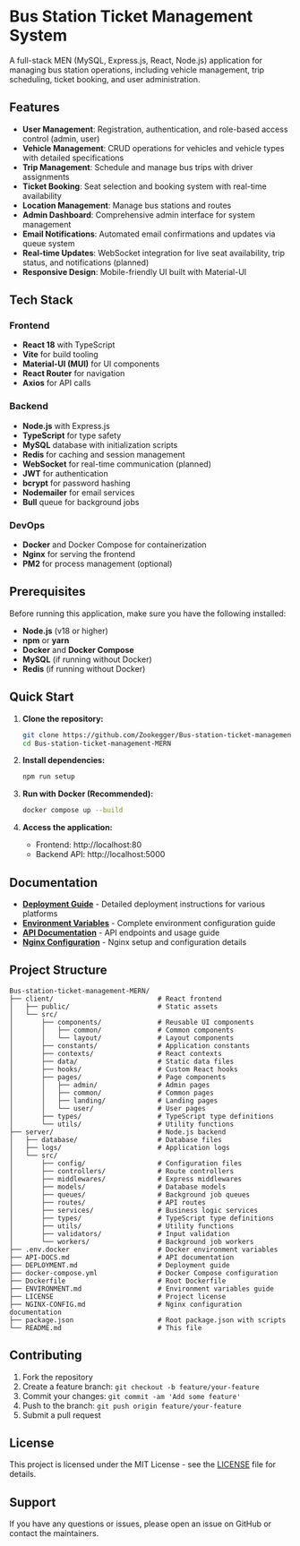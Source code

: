 # Bus Station Ticket Management System

A full-stack MEN (MySQL, Express.js, React, Node.js) application for managing bus station operations, including vehicle management, trip scheduling, ticket booking, and user administration.

## Features

-   **User Management**: Registration, authentication, and role-based access control (admin, user)
-   **Vehicle Management**: CRUD operations for vehicles and vehicle types with detailed specifications
-   **Trip Management**: Schedule and manage bus trips with driver assignments
-   **Ticket Booking**: Seat selection and booking system with real-time availability
-   **Location Management**: Manage bus stations and routes
-   **Admin Dashboard**: Comprehensive admin interface for system management
-   **Email Notifications**: Automated email confirmations and updates via queue system
-   **Real-time Updates**: WebSocket integration for live seat availability, trip status, and notifications (planned)
-   **Responsive Design**: Mobile-friendly UI built with Material-UI

## Tech Stack

### Frontend

-   **React 18** with TypeScript
-   **Vite** for build tooling
-   **Material-UI (MUI)** for UI components
-   **React Router** for navigation
-   **Axios** for API calls

### Backend

-   **Node.js** with Express.js
-   **TypeScript** for type safety
-   **MySQL** database with initialization scripts
-   **Redis** for caching and session management
-   **WebSocket** for real-time communication (planned)
-   **JWT** for authentication
-   **bcrypt** for password hashing
-   **Nodemailer** for email services
-   **Bull** queue for background jobs

### DevOps

-   **Docker** and Docker Compose for containerization
-   **Nginx** for serving the frontend
-   **PM2** for process management (optional)

## Prerequisites

Before running this application, make sure you have the following installed:

-   **Node.js** (v18 or higher)
-   **npm** or **yarn**
-   **Docker** and **Docker Compose**
-   **MySQL** (if running without Docker)
-   **Redis** (if running without Docker)

## Quick Start

1. **Clone the repository:**

    ```bash
    git clone https://github.com/Zookegger/Bus-station-ticket-management-MERN.git
    cd Bus-station-ticket-management-MERN
    ```

2. **Install dependencies:**
    ```bash
    npm run setup
    ```

3. **Run with Docker (Recommended):**
    ```bash
    docker compose up --build
    ```

4. **Access the application:**
    - Frontend: http://localhost:80
    - Backend API: http://localhost:5000

## Documentation

- **[Deployment Guide](DEPLOYMENT.md)** - Detailed deployment instructions for various platforms
- **[Environment Variables](ENVIRONMENT.md)** - Complete environment configuration guide
- **[API Documentation](API-DOCS.md)** - API endpoints and usage guide
- **[Nginx Configuration](NGINX-CONFIG.md)** - Nginx setup and configuration details

## Project Structure

```
Bus-station-ticket-management-MERN/
├── client/                          # React frontend
│   ├── public/                      # Static assets
│   └── src/
│       ├── components/              # Reusable UI components
│       │   ├── common/              # Common components
│       │   └── layout/              # Layout components
│       ├── constants/               # Application constants
│       ├── contexts/                # React contexts
│       ├── data/                    # Static data files
│       ├── hooks/                   # Custom React hooks
│       ├── pages/                   # Page components
│       │   ├── admin/               # Admin pages
│       │   ├── common/              # Common pages
│       │   ├── landing/             # Landing pages
│       │   └── user/                # User pages
│       ├── types/                   # TypeScript type definitions
│       └── utils/                   # Utility functions
├── server/                          # Node.js backend
│   ├── database/                    # Database files
│   ├── logs/                        # Application logs
│   └── src/
│       ├── config/                  # Configuration files
│       ├── controllers/             # Route controllers
│       ├── middlewares/             # Express middlewares
│       ├── models/                  # Database models
│       ├── queues/                  # Background job queues
│       ├── routes/                  # API routes
│       ├── services/                # Business logic services
│       ├── types/                   # TypeScript type definitions
│       ├── utils/                   # Utility functions
│       ├── validators/              # Input validation
│       └── workers/                 # Background job workers
├── .env.docker                      # Docker environment variables
├── API-DOCS.md                      # API documentation
├── DEPLOYMENT.md                    # Deployment guide
├── docker-compose.yml               # Docker Compose configuration
├── Dockerfile                       # Root Dockerfile
├── ENVIRONMENT.md                   # Environment variables guide
├── LICENSE                          # Project license
├── NGINX-CONFIG.md                  # Nginx configuration documentation
├── package.json                     # Root package.json with scripts
└── README.md                        # This file
```

## Contributing

1. Fork the repository
2. Create a feature branch: `git checkout -b feature/your-feature`
3. Commit your changes: `git commit -am 'Add some feature'`
4. Push to the branch: `git push origin feature/your-feature`
5. Submit a pull request

## License

This project is licensed under the MIT License - see the [LICENSE](LICENSE) file for details.

## Support

If you have any questions or issues, please open an issue on GitHub or contact the maintainers.
